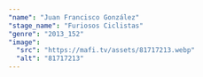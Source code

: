 ```yaml
---
"name": "Juan Francisco González"
"stage_name": "Furiosos Ciclistas"
"genre": "2013_152"
"image":
  "src": "https://mafi.tv/assets/81717213.webp"
  "alt": "81717213"
---
```

